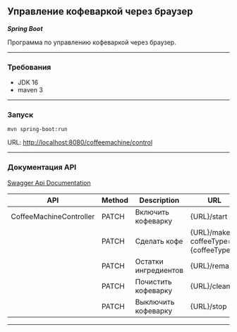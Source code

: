 Управление кофеваркой через браузер
-----------------------------------

_**Spring Boot**_

Программа по управлению кофеваркой через браузер.

---

### Требования
- JDK 16
- maven 3

---

### Запуск
```
mvn spring-boot:run
```

URL: [http://localhost:8080/coffeemachine/control](http://localhost:8080/coffeemachine/control)

---

### Документация API

[Swagger Api Documentation](http://localhost:8080/swagger-ui.html)

| API                     | Method | Description            | URL                                   |
|-------------------------|--------|------------------------|---------------------------------------|
| CoffeeMachineController | PATCH  | Включить кофеварку     | {URL}/start                           |
|                         | PATCH  | Сделать кофе           | {URL}/make?coffeeType={coffeeType}    |
|                         | PATCH  | Остатки ингредиентов   | {URL}/remains                         |
|                         | PATCH  | Почистить кофеварку    | {URL}/clean                           |
|                         | PATCH  | Выключить кофеварку    | {URL}/stop                            |

---